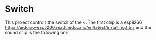 # Switch

This project controls the switch of the <.
The first chip is a esp8266 https://arduino-esp8266.readthedocs.io/en/latest/installing.html
and the sound chip is the following one
